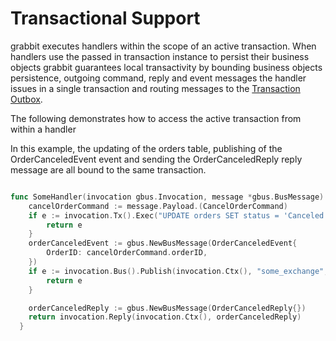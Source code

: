 # Transactional Support

grabbit executes handlers within the scope of an active transaction.
When handlers use the passed in transaction instance to persist their business objects
grabbit guarantees local transactivity by bounding business objects persistence, outgoing command, reply and event messages the handler issues in a single transaction and routing messages to the [Transaction Outbox](https://github.com/wework/grabbit/blob/master/docs/OUTBOX.md).

The following demonstrates how to access the active transaction from within a handler

In this example, the updating of the orders table, publishing of the OrderCanceledEvent event and sending the OrderCanceledReply reply message are all bound to the same transaction.



```go

func SomeHandler(invocation gbus.Invocation, message *gbus.BusMessage) error{
    cancelOrderCommand := message.Payload.(CancelOrderCommand)
    if e := invocation.Tx().Exec("UPDATE orders SET status = 'Canceled' WHERE order_id=?", cancelOrderCommand.orderID); e != nil{
        return e
    }
    orderCanceledEvent := gbus.NewBusMessage(OrderCanceledEvent{
        OrderID: cancelOrderCommand.orderID,
    })
    if e := invocation.Bus().Publish(invocation.Ctx(), "some_exchange", "order.canceled", orderCanceledEvent); e := nil{
        return e
    }

    orderCanceledReply := gbus.NewBusMessage(OrderCanceledReply{})
    return invocation.Reply(invocation.Ctx(), orderCanceledReply)
  }

```